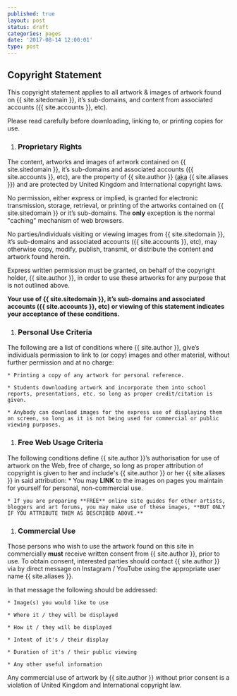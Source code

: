 ```yaml
---
published: true
layout: post
status: draft
categories: pages
date: '2017-08-14 12:00:01'
type: post
---
```

## Copyright Statement

This copyright statement applies to all artwork & images of artwork found on
{{ site.sitedomain }}, it’s sub-domains, and content from associated accounts ({{ site.accounts }}, etc).

Please read carefully before downloading, linking to, or printing copies for use.

1. ### Proprietary Rights

  The content, artworks and images of artwork contained on {{ site.sitedomain }}, it’s sub-domains and associated accounts ({{ site.accounts }}, etc), are the property of {{ site.author }} (<abbr title="also known as">aka</abbr> {{ site.aliases }}) and are protected by United Kingdom and International copyright laws.

  No permission, either express or implied, is granted for electronic transmission, storage, retrieval, or printing of the artworks contained on {{ site.sitedomain }} or it’s sub-domains. The **only** exception is the normal "caching" mechanism of web browsers.

  No parties/individuals visiting or viewing images from {{ site.sitedomain }}, it’s sub-domains and associated accounts ({{ site.accounts }}, etc), may otherwise copy, modify, publish, transmit, or distribute the content and artwork found herein.

  Express written permission must be granted, on behalf of the copyright holder, {{ site.author }}, in order to use these artworks for any purpose that is not outlined above.

  **Your use of {{ site.sitedomain }}, it’s sub-domains and associated accounts ({{ site.accounts }}, etc) or viewing of this statement indicates your acceptance of these conditions.**

1. ### Personal Use Criteria

  The following are a list of conditions where {{ site.author }}, give’s individuals permission to link to (or copy) images and other material, without further permission and at no charge:

    * Printing a copy of any artwork for personal reference.

    * Students downloading artwork and incorporate them into school reports, presentations, etc. so long as proper credit/citation is given.

    * Anybody can download images for the express use of displaying them on screen, so long as it is not being used for commercial or public viewing purposes.

1. ### Free Web Usage Criteria

  The following conditions define {{ site.author }}’s authorisation for use of artwork on the Web, free of charge, so long as proper attribution of copyright is given to her and include's {{ site.author }} or her {{ site.aliases }} in said attribution:
    * You may **LINK** to the images on pages you maintain for yourself for personal, non-commercial use.

    * If you are preparing **FREE** online site guides for other artists, bloggers and art forums, you may make use of these images, **BUT ONLY IF YOU ATTRIBUTE THEM AS DESCRIBED ABOVE.**

1. ### Commercial Use

  Those persons who wish to use the artwork found on this site in commercially **must** receive written consent from {{ site.author }}, prior to use. To obtain consent, interested parties should contact {{ site.author }} via by direct message on Instagram / YouTube using the appropriate user name {{ site.aliases }}.

  In that message the following should be addressed:

    * Image(s) you would like to use

    * Where it / they will be displayed

    * How it / they will be displayed

    * Intent of it's / their display

    * Duration of it's / their public viewing

    * Any other useful information

  Any commercial use of artwork by {{ site.author }} without prior consent is a violation of United Kingdom and International copyright law.

